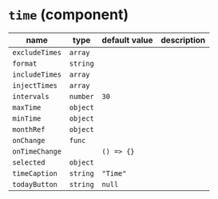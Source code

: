 # `time` (component)

| name           | type     | default value | description |
| -------------- | -------- | ------------- | ----------- |
| `excludeTimes` | `array`  |               |             |
| `format`       | `string` |               |             |
| `includeTimes` | `array`  |               |             |
| `injectTimes`  | `array`  |               |             |
| `intervals`    | `number` | `30`          |             |
| `maxTime`      | `object` |               |             |
| `minTime`      | `object` |               |             |
| `monthRef`     | `object` |               |             |
| `onChange`     | `func`   |               |             |
| `onTimeChange` |          | `() => {}`    |             |
| `selected`     | `object` |               |             |
| `timeCaption`  | `string` | `"Time"`      |             |
| `todayButton`  | `string` | `null`        |             |
